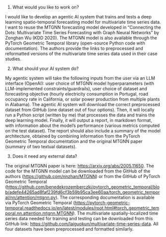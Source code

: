 1) What would you like to work on?

I would like to develop an agentic AI system that trains and tests a deep learning spatio-temporal forecasting model for multivariate time series data. I want to reuse the MTGNN forecasting model developed in “Connecting the Dots: Multivariate Time Series Forecasting with Graph Neural Networks” by Zonghan Wu (KDD 2020). The MTGNN model is also available through the PyTorch Geometric Temporal library (open-source Python code with documentation). The authors provide the links to preprocessed and reformatted versions of the multivariate time series data used in their case studies.  

2)	What should your AI system do?

My agentic system will take the following inputs from the user via an LLM interface (OpenAI): user choice of MTGNN model hyperparameters (with LLM-implemented constraints/guardrails), user choice of dataset and forecasting objective (hourly electricity consumption in Portugal, road occupancy rate in California, or solar power production from multiple plants in Alabama). The agentic AI system will download the correct preprocessed dataset from GitHub (one dataset out of four options). Then, it will locally run a Python script (written by me) that processes the data and trains the deep learning model. Finally, it will output a report, in markdown format, with information about the model’s performance (various metrics computed on the test dataset). The report should also include a summary of the model architecture, obtained by combining information from the PyTorch Geometric Temporal documentation and the original MTGNN paper (summary of two textual datasets). 

3) Does it need any external data?

The original MTGNN paper is here: https://arxiv.org/abs/2005.11650.  The code for the MTGNN model can be downloaded from the GitHub of the authors (https://github.com/nnzhan/MTGNN) or from the GitHub of PyTorch Geometric Temporal (https://github.com/benedekrozemberczki/pytorch_geometric_temporal/blob/adefe44265ad8faf239fd6cf3b59b95ca3ee60aa/torch_geometric_temporal/nn/attention/mtgnn.py). The corresponding documentation is available via PyTorch Geometric Temporal (https://pytorch-geometric-temporal.readthedocs.io/en/latest/modules/root.html#torch_geometric_temporal.nn.attention.mtgnn.MTGNN). The multivariate spatially-localized time series data needed for training and testing can be downloaded from this GitHub link: https://github.com/laiguokun/multivariate-time-series-data. All four datasets have been preprocessed and formatted similarly. 
